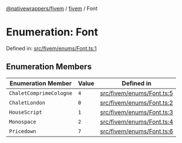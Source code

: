 [@nativewrappers/fivem](../../README.md) / [fivem](../README.md) / Font

# Enumeration: Font

Defined in: [src/fivem/enums/Font.ts:1](https://github.com/nativewrappers/nativewrappers/blob/bf1d263f0188667cde482dc5657983cf3674a640/src/fivem/enums/Font.ts#L1)

## Enumeration Members

| Enumeration Member | Value | Defined in |
| ------ | ------ | ------ |
| <a id="chaletcomprimecologne"></a> `ChaletComprimeCologne` | `4` | [src/fivem/enums/Font.ts:5](https://github.com/nativewrappers/nativewrappers/blob/bf1d263f0188667cde482dc5657983cf3674a640/src/fivem/enums/Font.ts#L5) |
| <a id="chaletlondon"></a> `ChaletLondon` | `0` | [src/fivem/enums/Font.ts:2](https://github.com/nativewrappers/nativewrappers/blob/bf1d263f0188667cde482dc5657983cf3674a640/src/fivem/enums/Font.ts#L2) |
| <a id="housescript"></a> `HouseScript` | `1` | [src/fivem/enums/Font.ts:3](https://github.com/nativewrappers/nativewrappers/blob/bf1d263f0188667cde482dc5657983cf3674a640/src/fivem/enums/Font.ts#L3) |
| <a id="monospace"></a> `Monospace` | `2` | [src/fivem/enums/Font.ts:4](https://github.com/nativewrappers/nativewrappers/blob/bf1d263f0188667cde482dc5657983cf3674a640/src/fivem/enums/Font.ts#L4) |
| <a id="pricedown"></a> `Pricedown` | `7` | [src/fivem/enums/Font.ts:6](https://github.com/nativewrappers/nativewrappers/blob/bf1d263f0188667cde482dc5657983cf3674a640/src/fivem/enums/Font.ts#L6) |
